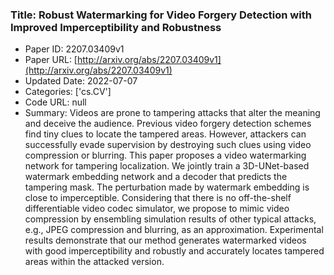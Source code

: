 ### Title: Robust Watermarking for Video Forgery Detection with Improved Imperceptibility and Robustness
* Paper ID: 2207.03409v1
* Paper URL: [http://arxiv.org/abs/2207.03409v1](http://arxiv.org/abs/2207.03409v1)
* Updated Date: 2022-07-07
* Categories: ['cs.CV']
* Code URL: null
* Summary: Videos are prone to tampering attacks that alter the meaning and deceive the
audience. Previous video forgery detection schemes find tiny clues to locate
the tampered areas. However, attackers can successfully evade supervision by
destroying such clues using video compression or blurring. This paper proposes
a video watermarking network for tampering localization. We jointly train a
3D-UNet-based watermark embedding network and a decoder that predicts the
tampering mask. The perturbation made by watermark embedding is close to
imperceptible. Considering that there is no off-the-shelf differentiable video
codec simulator, we propose to mimic video compression by ensembling simulation
results of other typical attacks, e.g., JPEG compression and blurring, as an
approximation. Experimental results demonstrate that our method generates
watermarked videos with good imperceptibility and robustly and accurately
locates tampered areas within the attacked version.

